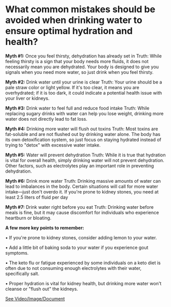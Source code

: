 # What common mistakes should be avoided when drinking water to ensure optimal hydration and health?

**Myth #1:** Once you feel thirsty, dehydration has already set in Truth: While feeling thirsty is a sign that your body needs more fluids, it does not necessarily mean you are dehydrated. Your body is designed to give you signals when you need more water, so just drink when you feel thirsty.

**Myth #2:** Drink water until your urine is clear Truth: Your urine should be a pale straw color or light yellow. If it's too clear, it means you are overhydrated; if it is too dark, it could indicate a potential health issue with your liver or kidneys.

**Myth #3:** Drink water to feel full and reduce food intake Truth: While replacing sugary drinks with water can help you lose weight, drinking more water does not directly lead to fat loss.

**Myth #4:** Drinking more water will flush out toxins Truth: Most toxins are fat-soluble and are not flushed out by drinking water alone. The body has its own detoxification system, so just focus on staying hydrated instead of trying to "detox" with excessive water intake.

**Myth #5:** Water will prevent dehydration Truth: While it is true that hydration is vital for overall health, simply drinking water will not prevent dehydration. Other factors, such as electrolytes play an important role in preventing dehydration.

**Myth #6:** Drink more water Truth: Drinking massive amounts of water can lead to imbalances in the body. Certain situations will call for more water intake—just don't overdo it. If you're prone to kidney stones, you need at least 2.5 liters of fluid per day

**Myth #7:** Drink water right before you eat Truth: Drinking water before meals is fine, but it may cause discomfort for individuals who experience heartburn or bloating.

**A few more key points to remember:**

• If you're prone to kidney stones, consider adding lemon to your water.

• Add a little bit of baking soda to your water if you experience gout symptoms.

• The keto flu or fatigue experienced by some individuals on a keto diet is often due to not consuming enough electrolytes with their water, specifically salt.

• Proper hydration is vital for kidney health, but drinking more water won't cleanse or "flush out" the kidneys.

 [See Video/Image/Document](https://hls-player.drberg.com/asset?path=migrated-assets/intermittent-water-drinking-don-t-drink-until-thirsty-1080p60)